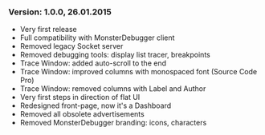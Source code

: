 ### Version: 1.0.0, 26.01.2015

* Very first release
* Full compatibility with MonsterDebugger client
* Removed legacy Socket server
* Removed debugging tools: display list tracer, breakpoints
* Trace Window: added auto-scroll to the end
* Trace Window: improved columns with monospaced font (Source Code Pro)
* Trace Window: removed columns with Label and Author
* Very first steps in direction of flat UI
* Redesigned front-page, now it's a Dashboard
* Removed all obsolete advertisements
* Removed MonsterDebugger branding: icons, characters
